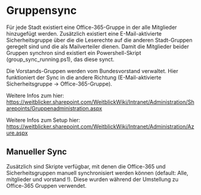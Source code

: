 # Gruppensync

Für jede Stadt existiert eine Office-365-Gruppe in der alle Mitglieder hinzugefügt werden.
Zusätzlich existiert eine E-Mail-aktivierte Sicherheitsgruppe über die die Leserechte auf die anderen Stadt-Gruppen geregelt sind und die als Mailverteiler dienen.
Damit die Mitglieder beider Gruppen synchron sind existiert ein Powershell-Skript (group_sync_running.ps1), das diese synct.

Die Vorstands-Gruppen werden vom Bundesvorstand verwaltet. Hier funktioniert der Sync in die andere Richtung (E-Mail-aktivierte Sicherheitsgruppe -> Office-365-Gruppe).

Weitere Infos zum hier: https://weitblicker.sharepoint.com/WeitblickWiki/Intranet/Administration/Sharepoints/Gruppenadministration.aspx

Weitere Infos zum Setup hier: https://weitblicker.sharepoint.com/WeitblickWiki/Intranet/Administration/Azure.aspx

## Manueller Sync

Zusätzlich sind Skripte verfügbar, mit denen die Office-365 und Sicherheitsgruppen manuell synchronisiert werden können (default: Alle, mitglieder und vorstand !). Diese wurden während der Umstellung zu Office-365 Gruppen verwendet.